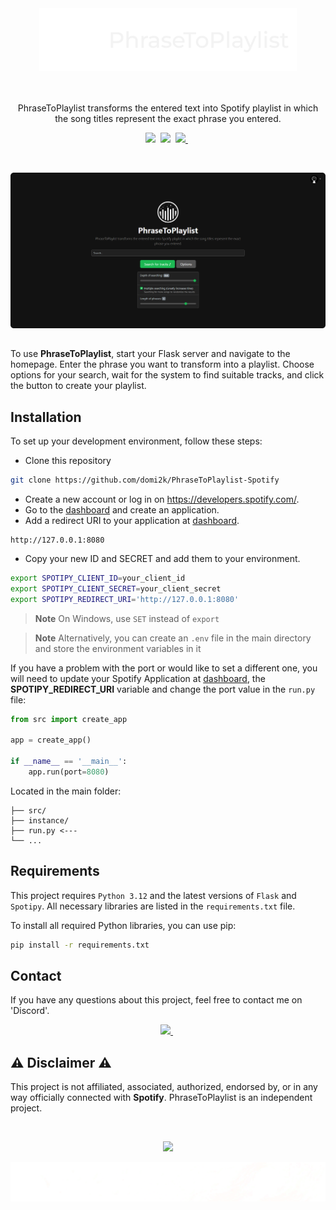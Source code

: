 <br/>

<h3 align="center">
  <picture>
    <source media="(prefers-color-scheme: dark)" srcset="https://github.com/domi2k/PhraseToPlaylist-Spotify/blob/main/assets/logo_light.png" height="100">
    <source media="(prefers-color-scheme: light)" srcset="https://github.com/domi2k/PhraseToPlaylist-Spotify/blob/main/assets/logo_dark.png" height="100">
    <img alt="PhraseToPlaylist" src="https://github.com/domi2k/PhraseToPlaylist-Spotify/blob/main/assets/logo_light.png" height="100">
  </picture>
</h3>

<br/>

<p align="center">
	PhraseToPlaylist transforms the entered text into Spotify playlist in which the song titles represent the exact phrase you entered.
</p>

<p align="center">
  <a href="https://github.com/domi2k/PhraseToPlaylist-Spotify/stargazers"><img src="https://img.shields.io/github/stars/domi2k/PhraseToPlaylist-Spotify?colorA=363a4f&colorB=ffffff&style=for-the-badge"></a>&nbsp;
  <a href="https://github.com/domi2k/PhraseToPlaylist-Spotify/issues"><img src="https://img.shields.io/github/issues/domi2k/PhraseToPlaylist-Spotify?colorA=363a4f&colorB=ffffff&style=for-the-badge"></a>&nbsp;
  <a href="https://discordapp.com/users/329876941631127554"><picture>
    <source media="(prefers-color-scheme: dark)" srcset="https://img.shields.io/badge/-Discord-FFFFFF?style=for-the-badge&logo=Discord&logoColor=black">
    <source media="(prefers-color-scheme: light)" srcset="https://img.shields.io/badge/-Discord-000000?style=for-the-badge&logo=Discord&logoColor=white">
    <img src="https://img.shields.io/badge/-Discord-FFFFFF?style=for-the-badge&logo=Discord&logoColor=black"/>
  </picture></a>&nbsp;
</p>

<br/>

![Website Preview](https://github.com/domi2k/PhraseToPlaylist-Spotify/blob/main/assets/preview.png)

##

To use **PhraseToPlaylist**, start your Flask server and navigate to the homepage. Enter the phrase you want to transform into a playlist. Choose options for your search, wait for the system to find suitable tracks, and click the button to create your playlist.

## Installation

To set up your development environment, follow these steps:
- Clone this repository
```bash
git clone https://github.com/domi2k/PhraseToPlaylist-Spotify
```
- Create a new account or log in on https://developers.spotify.com/.
- Go to the [dashboard](https://developer.spotify.com/dashboard) and create an application.
- Add a redirect URI to your application at [dashboard](https://developer.spotify.com/dashboard).
```
http://127.0.0.1:8080
```
- Copy your new ID and SECRET and add them to your environment.
``` bash
export SPOTIPY_CLIENT_ID=your_client_id
export SPOTIPY_CLIENT_SECRET=your_client_secret
export SPOTIPY_REDIRECT_URI='http://127.0.0.1:8080'
```
> **Note**
> On Windows, use `SET` instead of `export`

> **Note**
> Alternatively, you can create an `.env` file in the main directory and store the environment variables in it

If you have a problem with the port or would like to set a different one, you will need to update your Spotify Application at [dashboard](https://developer.spotify.com/dashboard), the **SPOTIPY_REDIRECT_URI** variable and change the port value in the `run.py` file:
```py
from src import create_app

app = create_app()

if __name__ == '__main__':
    app.run(port=8080)
```
Located in the main folder:
```
├── src/
├── instance/
├── run.py <---
└── ...
```

## Requirements

This project requires `Python 3.12` and the latest versions of `Flask` and `Spotipy`. All necessary libraries are listed in the `requirements.txt` file.

To install all required Python libraries, you can use pip:

```bash
pip install -r requirements.txt
```

## Contact

If you have any questions about this project, feel free to contact me on 'Discord'.

<p align="center">
  <a href="https://discordapp.com/users/329876941631127554"><picture>
    <source media="(prefers-color-scheme: dark)" srcset="https://img.shields.io/badge/-Discord-FFFFFF?style=for-the-badge&logo=Discord&logoColor=black">
    <source media="(prefers-color-scheme: light)" srcset="https://img.shields.io/badge/-Discord-000000?style=for-the-badge&logo=Discord&logoColor=white">
    <img src="https://img.shields.io/badge/-Discord-FFFFFF?style=for-the-badge&logo=Discord&logoColor=black"/>
  </picture></a>&nbsp;
</p>

## ⚠︎ Disclaimer ⚠︎

This project is not affiliated, associated, authorized, endorsed by, or in any way officially connected with **Spotify**. PhraseToPlaylist is an independent project.


&nbsp;

<p align="center">
  <a href="https://github.com/domi2k/PhraseToPlaylist-Spotify/blob/main/LICENSE">
    <img src="https://img.shields.io/static/v1.svg?style=for-the-badge&label=License&message=GPL-3.0&colorA=363a4f&colorB=ffffff"/>
  </a>
</p>
<p align="center">
  <picture>
    <source media="(prefers-color-scheme: dark)" srcset="https://github.com/domi2k/PhraseToPlaylist-Spotify/blob/main/assets/footer_light.png">
    <source media="(prefers-color-scheme: light)" srcset="https://github.com/domi2k/PhraseToPlaylist-Spotify/blob/main/assets/footer_dark.png">
    <img alt="Footer" src="https://github.com/domi2k/PhraseToPlaylist-Spotify/blob/main/assets/footer_light.png">
  </picture>
</p>